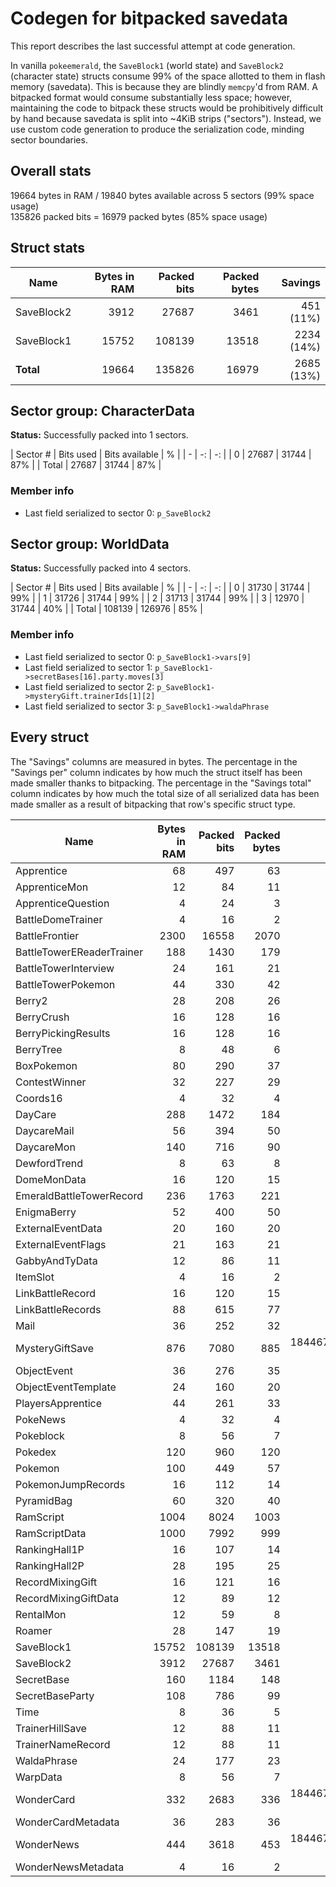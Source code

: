# Codegen for bitpacked savedata
This report describes the last successful attempt at code generation.

In vanilla `pokeemerald`, the `SaveBlock1` (world state) and `SaveBlock2` (character state) structs consume 99% of the space allotted to them in flash memory (savedata). This is because they are blindly `memcpy`'d from RAM. A bitpacked format would consume substantially less space; however, maintaining the code to bitpack these structs would be prohibitively difficult by hand because savedata is split into ~4KiB strips ("sectors"). Instead, we use custom code generation to produce the serialization code, minding sector boundaries.

## Overall stats
19664 bytes in RAM / 19840 bytes available across 5 sectors (99% space usage)  
135826 packed bits = 16979 packed bytes (85% space usage)  


## Struct stats
| Name | Bytes in RAM | Packed bits | Packed bytes | Savings |
| - | -: | -: | -: | -: |
| SaveBlock2 | 3912 | 27687 |3461 | 451 (11%) |
| SaveBlock1 | 15752 | 108139 |13518 | 2234 (14%) |
| **Total** | 19664 | 135826 |16979 | 2685 (13%) |


## Sector group: CharacterData
**Status:** Successfully packed into 1 sectors.


| Sector # | Bits used | Bits available | % |
| - | -: | -: |
| 0 | 27687 | 31744 | 87% |
| Total | 27687 | 31744 | 87% |

### Member info
* Last field serialized to sector 0: `p_SaveBlock2`
## Sector group: WorldData
**Status:** Successfully packed into 4 sectors.


| Sector # | Bits used | Bits available | % |
| - | -: | -: |
| 0 | 31730 | 31744 | 99% |
| 1 | 31726 | 31744 | 99% |
| 2 | 31713 | 31744 | 99% |
| 3 | 12970 | 31744 | 40% |
| Total | 108139 | 126976 | 85% |

### Member info
* Last field serialized to sector 0: `p_SaveBlock1->vars[9]`
* Last field serialized to sector 1: `p_SaveBlock1->secretBases[16].party.moves[3]`
* Last field serialized to sector 2: `p_SaveBlock1->mysteryGift.trainerIds[1][2]`
* Last field serialized to sector 3: `p_SaveBlock1->waldaPhrase`


## Every struct
The "Savings" columns are measured in bytes. The percentage in the "Savings per" column indicates by how much the struct itself has been made smaller thanks to bitpacking. The percentage in the "Savings total" column indicates by how much the total size of all serialized data has been made smaller as a result of bitpacking that row's specific struct type.

| Name | Bytes in RAM | Packed bits | Packed bytes | Savings per | Count | Savings total |
| - | -: | -: | -: | -: | -: | -: |
| Apprentice | 68 | 497 | 63 | 5 (7%) | 4 | 20 (1%) |
| ApprenticeMon | 12 | 84 | 11 | 1 (8%) | 12 | 12 (0%) |
| ApprenticeQuestion | 4 | 24 | 3 | 1 (25%) | 9 | 9 (0%) |
| BattleDomeTrainer | 4 | 16 | 2 | 2 (50%) | 16 | 32 (0%) |
| BattleFrontier | 2300 | 16558 | 2070 | 230 (10%) | 1 | 230 (10%) |
| BattleTowerEReaderTrainer | 188 | 1430 | 179 | 9 (4%) | 1 | 9 (0%) |
| BattleTowerInterview | 24 | 161 | 21 | 3 (12%) | 1 | 3 (0%) |
| BattleTowerPokemon | 44 | 330 | 42 | 2 (4%) | 27 | 54 (5%) |
| Berry2 | 28 | 208 | 26 | 2 (7%) | 1 | 2 (0%) |
| BerryCrush | 16 | 128 | 16 | 0 (0%) | 1 | 0 (0%) |
| BerryPickingResults | 16 | 128 | 16 | 0 (0%) | 1 | 0 (0%) |
| BerryTree | 8 | 48 | 6 | 2 (25%) | 128 | 256 (3%) |
| BoxPokemon | 80 | 290 | 37 | 43 (53%) | 8 | 344 (1%) |
| ContestWinner | 32 | 227 | 29 | 3 (9%) | 13 | 39 (1%) |
| Coords16 | 4 | 32 | 4 | 0 (0%) | 49 | 0 (0%) |
| DayCare | 288 | 1472 | 184 | 104 (36%) | 1 | 104 (0%) |
| DaycareMail | 56 | 394 | 50 | 6 (10%) | 2 | 12 (0%) |
| DaycareMon | 140 | 716 | 90 | 50 (35%) | 2 | 100 (0%) |
| DewfordTrend | 8 | 63 | 8 | 0 (0%) | 5 | 0 (0%) |
| DomeMonData | 16 | 120 | 15 | 1 (6%) | 3 | 3 (0%) |
| EmeraldBattleTowerRecord | 236 | 1763 | 221 | 15 (6%) | 6 | 90 (6%) |
| EnigmaBerry | 52 | 400 | 50 | 2 (3%) | 1 | 2 (0%) |
| ExternalEventData | 20 | 160 | 20 | 0 (0%) | 1 | 0 (0%) |
| ExternalEventFlags | 21 | 163 | 21 | 0 (0%) | 1 | 0 (0%) |
| GabbyAndTyData | 12 | 86 | 11 | 1 (8%) | 1 | 1 (0%) |
| ItemSlot | 4 | 16 | 2 | 2 (50%) | 236 | 472 (2%) |
| LinkBattleRecord | 16 | 120 | 15 | 1 (6%) | 5 | 5 (0%) |
| LinkBattleRecords | 88 | 615 | 77 | 11 (12%) | 1 | 11 (0%) |
| Mail | 36 | 252 | 32 | 4 (11%) | 18 | 72 (2%) |
| MysteryGiftSave | 876 | 7080 | 885 | 18446744073709551607 (-1%) | 1 | 18446744073709551607 (4%) |
| ObjectEvent | 36 | 276 | 35 | 1 (2%) | 16 | 16 (2%) |
| ObjectEventTemplate | 24 | 160 | 20 | 4 (16%) | 64 | 256 (6%) |
| PlayersApprentice | 44 | 261 | 33 | 11 (25%) | 1 | 11 (0%) |
| PokeNews | 4 | 32 | 4 | 0 (0%) | 16 | 0 (0%) |
| Pokeblock | 8 | 56 | 7 | 1 (12%) | 40 | 40 (1%) |
| Pokedex | 120 | 960 | 120 | 0 (0%) | 1 | 0 (0%) |
| Pokemon | 100 | 449 | 57 | 43 (43%) | 6 | 258 (1%) |
| PokemonJumpRecords | 16 | 112 | 14 | 2 (12%) | 1 | 2 (0%) |
| PyramidBag | 60 | 320 | 40 | 20 (33%) | 1 | 20 (0%) |
| RamScript | 1004 | 8024 | 1003 | 1 (0%) | 1 | 1 (5%) |
| RamScriptData | 1000 | 7992 | 999 | 1 (0%) | 1 | 1 (5%) |
| RankingHall1P | 16 | 107 | 14 | 2 (12%) | 54 | 108 (3%) |
| RankingHall2P | 28 | 195 | 25 | 3 (10%) | 6 | 18 (0%) |
| RecordMixingGift | 16 | 121 | 16 | 0 (0%) | 1 | 0 (0%) |
| RecordMixingGiftData | 12 | 89 | 12 | 0 (0%) | 1 | 0 (0%) |
| RentalMon | 12 | 59 | 8 | 4 (33%) | 6 | 24 (0%) |
| Roamer | 28 | 147 | 19 | 9 (32%) | 1 | 9 (0%) |
| SaveBlock1 | 15752 | 108139 | 13518 | 2234 (14%) | 1 | 2234 (68%) |
| SaveBlock2 | 3912 | 27687 | 3461 | 451 (11%) | 1 | 451 (17%) |
| SecretBase | 160 | 1184 | 148 | 12 (7%) | 20 | 240 (15%) |
| SecretBaseParty | 108 | 786 | 99 | 9 (8%) | 20 | 180 (10%) |
| Time | 8 | 36 | 5 | 3 (37%) | 2 | 6 (0%) |
| TrainerHillSave | 12 | 88 | 11 | 1 (8%) | 1 | 1 (0%) |
| TrainerNameRecord | 12 | 88 | 11 | 1 (8%) | 20 | 20 (1%) |
| WaldaPhrase | 24 | 177 | 23 | 1 (4%) | 1 | 1 (0%) |
| WarpData | 8 | 56 | 7 | 1 (12%) | 5 | 5 (0%) |
| WonderCard | 332 | 2683 | 336 | 18446744073709551612 (-1%) | 1 | 18446744073709551612 (1%) |
| WonderCardMetadata | 36 | 283 | 36 | 0 (0%) | 1 | 0 (0%) |
| WonderNews | 444 | 3618 | 453 | 18446744073709551607 (-2%) | 1 | 18446744073709551607 (2%) |
| WonderNewsMetadata | 4 | 16 | 2 | 2 (50%) | 1 | 2 (0%) |

